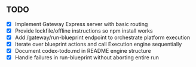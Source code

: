 ## TODO
- [x] Implement Gateway Express server with basic routing
- [x] Provide lockfile/offline instructions so npm install works
- [x] Add /gateway/run-blueprint endpoint to orchestrate platform execution
- [x] Iterate over blueprint actions and call Execution engine sequentially
- [x] Document codex-todo.md in README engine structure
- [x] Handle failures in run-blueprint without aborting entire run
